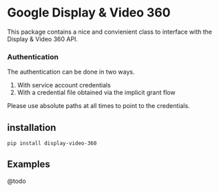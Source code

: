 # Google Display & Video 360

This package contains a nice and convienient class to 
interface with the Display & Video 360 API.  

### Authentication
The authentication can be done in two ways.
1. With service account credentials
2. With a credential file obtained via the implicit grant flow

Please use absolute paths at all times to point to the credentials.

## installation

```
pip install display-video-360
```

## Examples

@todo